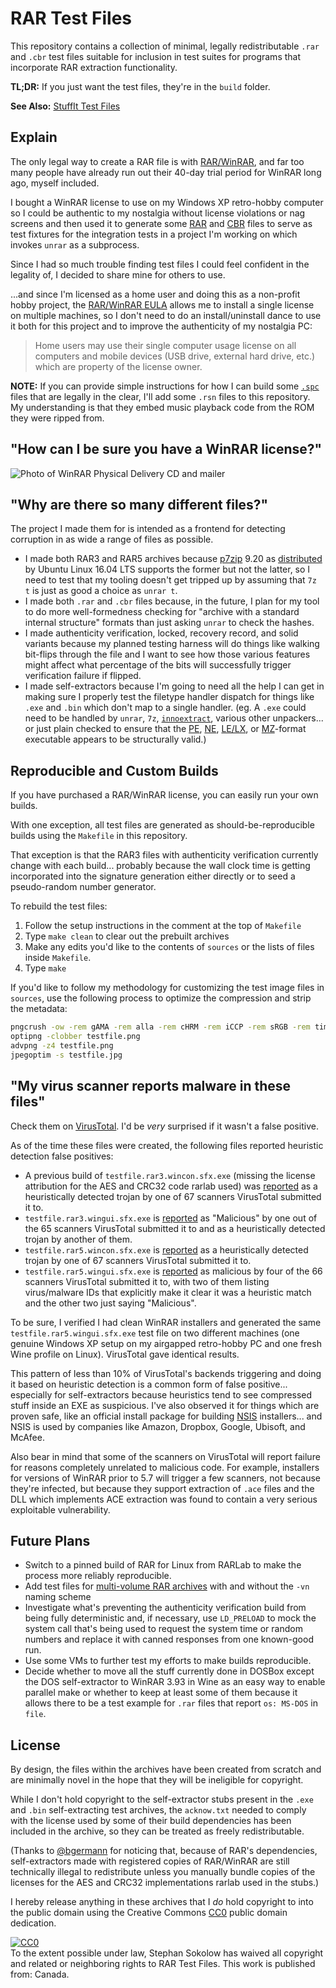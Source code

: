 # RAR Test Files

This repository contains a collection of minimal, legally redistributable `.rar`
and `.cbr` test files suitable for inclusion in test suites for programs that
incorporate RAR extraction functionality.

**TL;DR:** If you just want the test files, they're in the `build` folder.

**See Also:** [StuffIt Test Files](https://github.com/ssokolow/stuffit-test-files)

## Explain

The only legal way to create a RAR file is with
[RAR/WinRAR](https://www.rarlab.com/), and far too many people have already run
out their 40-day trial period for WinRAR long ago, myself included.

I bought a WinRAR license to use on my Windows XP retro-hobby computer so I
could be authentic to my nostalgia without license violations or nag screens and
then used it to generate some
[RAR](<https://en.wikipedia.org/wiki/RAR_(file_format)>) and
[CBR](https://en.wikipedia.org/wiki/Comic_book_archive) files to serve as test
fixtures for the integration tests in a project I'm working on which invokes
`unrar` as a subprocess.

Since I had so much trouble finding test files I could feel confident in the
legality of, I decided to share mine for others to use.

...and since I'm licensed as a home user and doing this as a non-profit hobby
project, the [RAR/WinRAR EULA](https://www.win-rar.com/winrarlicense.html)
allows me to install a single license on multiple machines, so I don't need to
do an install/uninstall dance to use it both for this project and to improve the
authenticity of my nostalgia PC:

> Home users may use their single computer usage license on all computers and
> mobile devices (USB drive, external hard drive, etc.) which are property of
> the license owner.

**NOTE:** If you can provide simple instructions for how I can build some
[`.spc`](https://wiki.superfamicom.org/spc-and-rsn-file-format) files that are
legally in the clear, I'll add some `.rsn` files to this repository. My
understanding is that they embed music playback code from the ROM they were
ripped from.

## "How can I be sure you have a WinRAR license?"

![Photo of WinRAR Physical Delivery CD and mailer](purchase_evidence.png)

## "Why are there so many different files?"

The project I made them for is intended as a frontend for detecting corruption
in as wide a range of files as possible.

- I made both RAR3 and RAR5 archives because
  [p7zip](https://sourceforge.net/projects/p7zip/) 9.20 as
  [distributed](https://packages.ubuntu.com/xenial/p7zip) by Ubuntu Linux 16.04
  LTS supports the former but not the latter, so I need to test that my tooling
  doesn't get tripped up by assuming that `7z t` is just as good a choice as
  `unrar t`.
- I made both `.rar` and `.cbr` files because, in the future, I plan for my tool
  to do more well-formedness checking for "archive with a standard internal
  structure" formats than just asking `unrar` to check the hashes.
- I made authenticity verification, locked, recovery record, and solid variants
  because my planned testing harness will do things like walking bit-flips
  through the file and I want to see how those various features might affect
  what percentage of the bits will successfully trigger verification failure if
  flipped.
- I made self-extractors because I'm going to need all the help I can get in
  making sure I properly test the filetype handler dispatch for things like
  `.exe` and `.bin` which don't map to a single handler. (eg. A `.exe` could
  need to be handled by `unrar`, `7z`,
  [`innoextract`](https://constexpr.org/innoextract/), various other
  unpackers... or just plain checked to ensure that the
  [PE](https://en.wikipedia.org/wiki/Portable_Executable),
  [NE](https://en.wikipedia.org/wiki/New_Executable),
  [LE/LX](http://fileformats.archiveteam.org/wiki/Linear_Executable), or
  [MZ](https://en.wikipedia.org/wiki/DOS_MZ_executable)-format executable
  appears to be structurally valid.)

## Reproducible and Custom Builds

If you have purchased a RAR/WinRAR license, you can easily run your own builds.

With one exception, all test files are generated as should-be-reproducible
builds using the `Makefile` in this repository.

That exception is that the RAR3 files with authenticity verification currently
change with each build... probably because the wall clock time is getting
incorporated into the signature generation either directly or to seed a
pseudo-random number generator.

To rebuild the test files:

1. Follow the setup instructions in the comment at the top of `Makefile`
2. Type `make clean` to clear out the prebuilt archives
3. Make any edits you'd like to the contents of `sources` or the lists of files
   inside `Makefile`.
4. Type `make`

If you'd like to follow my methodology for customizing the test image files in
`sources`, use the following process to optimize the compression and strip the
metadata:

```sh
pngcrush -ow -rem gAMA -rem alla -rem cHRM -rem iCCP -rem sRGB -rem time testfile.png
optipng -clobber testfile.png
advpng -z4 testfile.png
jpegoptim -s testfile.jpg
```

## "My virus scanner reports malware in these files"

Check them on [VirusTotal](https://virustotal.com/). I'd be _very_ surprised if
it wasn't a false positive.

As of the time these files were created, the following files reported heuristic
detection false positives:

- A previous build of `testfile.rar3.wincon.sfx.exe` (missing the license
  attribution for the AES and CRC32 code rarlab used) was
  [reported](https://www.virustotal.com/gui/file/53828989405e0726d74a7a1dc8ae37261bdfab12da367b7371847cbe13594069/detection)
  as a heuristically detected trojan by one of 67 scanners VirusTotal submitted
  it to.
- `testfile.rar3.wingui.sfx.exe` is
  [reported](https://www.virustotal.com/gui/file/34eaad24a715383337d8a28296e89d857a50cb773a71eb7ee23bed952fed7d04)
  as "Malicious" by one out of the 65 scanners VirusTotal submitted it to and as
  a heuristically detected trojan by another of them.
- `testfile.rar5.wincon.sfx.exe` is
  [reported](https://www.virustotal.com/gui/file/629e56279b6e4c12ecc5fdcd7c8ddc2c96a73ebf242338508dbbc7305c3cbfa1)
  as a heuristically detected trojan by one of 67 scanners VirusTotal submitted
  it to.
- `testfile.rar5.wingui.sfx.exe` is
  [reported](https://www.virustotal.com/gui/file/fea5d61a50a375c25081013878f151f4ebb3da7bd68585edd7fc8952fae0bf67)
  as malicious by four of the 66 scanners VirusTotal submitted it to, with two
  of them listing virus/malware IDs that explicitly make it clear it was a
  heuristic match and the other two just saying "Malicious".

To be sure, I verified I had clean WinRAR installers and generated the same
`testfile.rar5.wingui.sfx.exe` test file on two different machines (one genuine
Windows XP setup on my airgapped retro-hobby PC and one fresh Wine profile on
Linux). VirusTotal gave identical results.

This pattern of less than 10% of VirusTotal's backends triggering and doing it
based on heuristic detection is a common form of false positive... especially
for self-extractors because heuristics tend to see compressed stuff inside an
EXE as suspicious. I've also observed it for things which are proven safe, like
an official install package for building [NSIS](http://nsis.sourceforge.net/)
installers... and NSIS is used by companies like Amazon, Dropbox, Google,
Ubisoft, and McAfee.

Also bear in mind that some of the scanners on VirusTotal will report failure
for reasons completely unrelated to malicious code. For example, installers for
versions of WinRAR prior to 5.7 will trigger a few scanners, not because they're
infected, but because they support extraction of `.ace` files and the DLL which
implements ACE extraction was found to contain a very serious exploitable
vulnerability.

## Future Plans

- Switch to a pinned build of RAR for Linux from RARLab to make the process more
  reliably reproducible.
- Add test files for
  [multi-volume RAR archives](https://documentation.help/WinRAR/HELPArcVolumes.htm)
  with and without the `-vn` naming scheme
- Investigate what's preventing the authenticity verification build from being
  fully deterministic and, if necessary, use `LD_PRELOAD` to mock the system
  call that's being used to request the system time or random numbers and
  replace it with canned responses from one known-good run.
- Use some VMs to further test my efforts to make builds reproducible.
- Decide whether to move all the stuff currently done in DOSBox except the DOS
  self-extractor to WinRAR 3.93 in Wine as an easy way to enable parallel make
  or whether to keep at least some of them because it allows there to be a test
  example for `.rar` files that report `os: MS-DOS` in `file`.

## License

By design, the files within the archives have been created from scratch and are
minimally novel in the hope that they will be ineligible for copyright.

While I don't hold copyright to the self-extractor stubs present in the `.exe`
and `.bin` self-extracting test archives, the `acknow.txt` needed to comply
with the license used by some of their build dependencies has been included in
the archive, so they can be treated as freely redistributable.

(Thanks to [@bgermann](https://github.com/bgermann) for noticing that, because
of RAR's dependencies, self-extractors made with registered copies of
RAR/WinRAR are still technically illegal to redistribute unless you manually
bundle copies of the licenses for the AES and CRC32 implementations rarlab
used in the stubs.)

I hereby release anything in these archives that I _do_ hold copyright to into
the public domain using the Creative Commons
[CC0](http://creativecommons.org/publicdomain/zero/1.0/) public domain
dedication.

<p xmlns:dct="http://purl.org/dc/terms/" xmlns:vcard="http://www.w3.org/2001/vcard-rdf/3.0#">
  <a rel="license"
     href="http://creativecommons.org/publicdomain/zero/1.0/">
    <img src="http://i.creativecommons.org/p/zero/1.0/88x31.png" style="border-style: none;" alt="CC0" />
  </a>
  <br />
  To the extent possible under law,
  <span resource="[_:publisher]" rel="dct:publisher">
    <span property="dct:title">Stephan Sokolow</span></span>
  has waived all copyright and related or neighboring rights to
  <span property="dct:title">RAR Test Files</span>.
This work is published from:
<span property="vcard:Country" datatype="dct:ISO3166"
      content="CA" about="[_:publisher]">
  Canada</span>.
</p>
